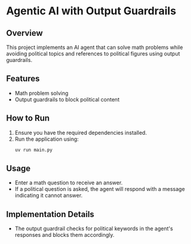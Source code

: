 # Agentic AI with Output Guardrails

## Overview
This project implements an AI agent that can solve math problems while avoiding political topics and references to political figures using output guardrails.

## Features
- Math problem solving
- Output guardrails to block political content

## How to Run
1. Ensure you have the required dependencies installed.
2. Run the application using:
   ```bash
   uv run main.py
   ```

## Usage
- Enter a math question to receive an answer.
- If a political question is asked, the agent will respond with a message indicating it cannot answer.

## Implementation Details
- The output guardrail checks for political keywords in the agent's responses and blocks them accordingly.